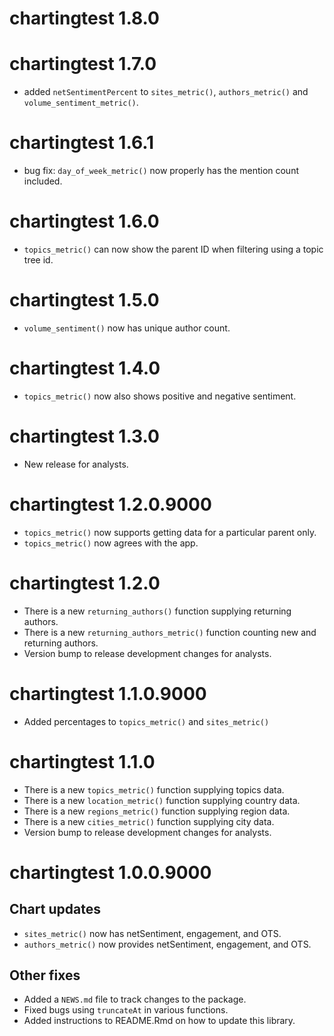 # chartingtest 1.8.0

# chartingtest 1.7.0

* added `netSentimentPercent` to `sites_metric()`, `authors_metric()` and `volume_sentiment_metric()`.

# chartingtest 1.6.1

* bug fix: `day_of_week_metric()` now properly has the mention count included.

# chartingtest 1.6.0

* `topics_metric()` can now show the parent ID when filtering using a topic tree id.

# chartingtest 1.5.0

* `volume_sentiment()` now has unique author count.

# chartingtest 1.4.0

* `topics_metric()` now also shows positive and negative sentiment.

# chartingtest 1.3.0

* New release for analysts.

# chartingtest 1.2.0.9000
* `topics_metric()` now supports getting data for a particular parent only.
* `topics_metric()` now agrees with the app.

# chartingtest 1.2.0
* There is a new `returning_authors()` function supplying returning authors.
* There is a new `returning_authors_metric()` function counting new and returning authors.
* Version bump to release development changes for analysts.

# chartingtest 1.1.0.9000

* Added percentages to `topics_metric()` and `sites_metric()`

# chartingtest 1.1.0

* There is a new `topics_metric()` function supplying topics data.
* There is a new `location_metric()` function supplying country data.
* There is a new `regions_metric()` function supplying region data.
* There is a new `cities_metric()` function supplying city data.
* Version bump to release development changes for analysts.

# chartingtest 1.0.0.9000

## Chart updates
* `sites_metric()` now has netSentiment, engagement, and OTS. 
* `authors_metric()` now provides netSentiment, engagement, and OTS.

## Other fixes
* Added a `NEWS.md` file to track changes to the package.
* Fixed bugs using `truncateAt` in various functions.
* Added instructions to README.Rmd on how to update this library.
